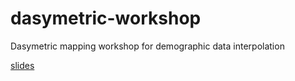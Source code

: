 # dasymetric-workshop
Dasymetric mapping workshop for demographic data interpolation

[slides](https://docs.google.com/presentation/d/1B_AOd_pWRQ6GZTIsCQLYHBq_xuQTj7bp8jkhi8HK2wY/edit?usp=sharing)